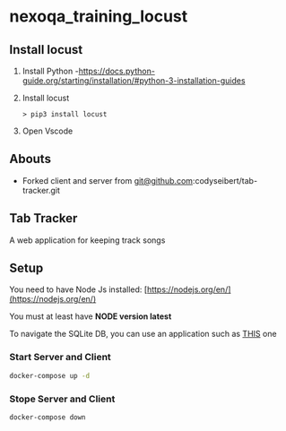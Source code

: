 # nexoqa_training_locust

## Install locust

1. Install Python -https://docs.python-guide.org/starting/installation/#python-3-installation-guides
2. Install locust

   ```console
   > pip3 install locust
   ```

3. Open Vscode

## Abouts

- Forked client and server from git@github.com:codyseibert/tab-tracker.git

## Tab Tracker

A web application for keeping track songs

## Setup

You need to have Node Js installed: [https://nodejs.org/en/](https://nodejs.org/en/)

You must at least have **NODE version latest**

To navigate the SQLite DB, you can use an application such as [THIS](https://sqlitebrowser.org/dl/) one

### Start Server and Client

```bash
docker-compose up -d
```

### Stope Server and Client

```bash
docker-compose down
```

